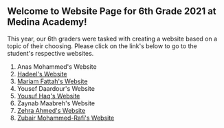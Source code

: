 ## Welcome to Website Page for 6th Grade 2021 at Medina Academy!
This year, our 6th graders were tasked with creating a website based on a topic of their choosing.
Please click on the link's below to go to the student's respective websites.

1. Anas Mohammed's Website
2. [Hadeel's Website](hadeel_website/index.html)
3. [Mariam Fattah's Website](mariam_website/index.html)
4. Yousef Daardour's Website
5. [Yousuf Haq's Website](yousuf_website/index.html)
6. Zaynab Maabreh's Website
2. [Zehra Ahmed's Website](zehra_website/index.html)
8. [Zubair Mohammed-Rafi's Website](zubair_website/index.html)

<!-- You can use the [editor on GitHub](https://github.com/SufiahA/Medina-CS6-2021/edit/gh-pages/index.md) to maintain and preview the content for your website in Markdown files.

Whenever you commit to this repository, GitHub Pages will run [Jekyll](https://jekyllrb.com/) to rebuild the pages in your site, from the content in your Markdown files.

### Markdown

Markdown is a lightweight and easy-to-use syntax for styling your writing. It includes conventions for

```markdown
Syntax highlighted code block

# Header 1
## Header 2
### Header 3

- Bulleted
- List

1. Numbered
2. List

**Bold** and _Italic_ and `Code` text

[Link](url) and ![Image](src)
```

For more details see [GitHub Flavored Markdown](https://guides.github.com/features/mastering-markdown/).

### Jekyll Themes

Your Pages site will use the layout and styles from the Jekyll theme you have selected in your [repository settings](https://github.com/SufiahA/Medina-CS6-2021/settings/pages). The name of this theme is saved in the Jekyll `_config.yml` configuration file.

### Support or Contact

Having trouble with Pages? Check out our [documentation](https://docs.github.com/categories/github-pages-basics/) or [contact support](https://support.github.com/contact) and we’ll help you sort it out. -->
